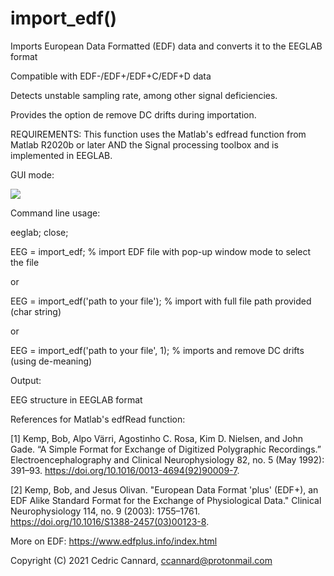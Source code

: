 # import_edf()

Imports European Data Formatted (EDF) data and converts it to the EEGLAB format

Compatible with EDF-/EDF+/EDF+C/EDF+D data

Detects unstable sampling rate, among other signal deficiencies. 

Provides the option de remove DC drifts during importation. 

REQUIREMENTS: This function uses the Matlab's edfread function from Matlab R2020b or later AND the Signal processing toolbox
and is implemented in EEGLAB.

GUI mode: 

![](https://github.com/amisepa/import_edf/blob/main/plugin_illustration.png)

Command line usage:

   eeglab; close; 
   
   EEG = import_edf;            % import EDF file with pop-up window mode to select the file
   
   or 
   
   EEG = import_edf('path to your file');            % import with full file path provided (char string)

   or
   
   EEG = import_edf('path to your file', 1);        % imports and remove DC drifts (using de-meaning)
   
Output: 

   EEG structure in EEGLAB format




References for Matlab's edfRead function:

[1] Kemp, Bob, Alpo Värri, Agostinho C. Rosa, Kim D. Nielsen, and John Gade. “A Simple Format for Exchange of Digitized Polygraphic Recordings.” Electroencephalography and Clinical Neurophysiology 82, no. 5 (May 1992): 391–93. https://doi.org/10.1016/0013-4694(92)90009-7.

[2] Kemp, Bob, and Jesus Olivan. "European Data Format 'plus' (EDF+), an EDF Alike Standard Format for the Exchange of Physiological Data." Clinical Neurophysiology 114, no. 9 (2003): 1755–1761. https://doi.org/10.1016/S1388-2457(03)00123-8.


More on EDF: https://www.edfplus.info/index.html

Copyright (C) 2021 Cedric Cannard, ccannard@protonmail.com
